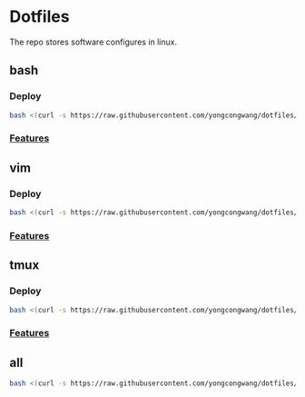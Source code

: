 # Dotfiles
The repo stores software configures in linux.

## bash

### Deploy
```bash
bash <(curl -s https://raw.githubusercontent.com/yongcongwang/dotfiles/master/deploy.sh) bash
```

### [Features](https://github.com/yongcongwang/dotfiles/tree/bash)

## vim

### Deploy
```bash
bash <(curl -s https://raw.githubusercontent.com/yongcongwang/dotfiles/master/deploy.sh) vim
```
### [Features](https://github.com/yongcongwang/dotfiles/tree/vim)

## tmux

### Deploy
```bash
bash <(curl -s https://raw.githubusercontent.com/yongcongwang/dotfiles/master/deploy.sh) tmux
```
### [Features](https://github.com/yongcongwang/dotfiles/tree/tmux)

## all
```bash
bash <(curl -s https://raw.githubusercontent.com/yongcongwang/dotfiles/master/deploy.sh) all
```
